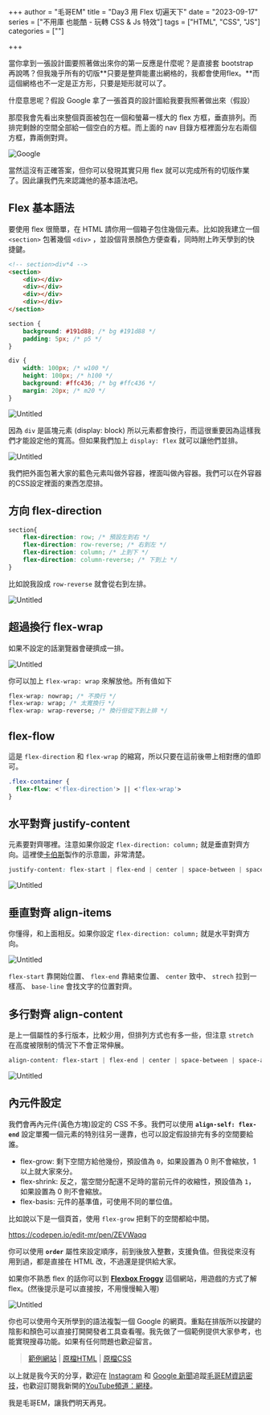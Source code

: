 +++
author = "毛哥EM"
title = "Day3 用 Flex 切遍天下"
date = "2023-09-17"
series = ["不用庫 也能酷 - 玩轉 CSS & Js 特效"]
tags = ["HTML", "CSS", "JS"]
categories = [""]

+++

當你拿到一張設計圖要照著做出來你的第一反應是什麼呢？是直接套 bootstrap 再說嗎？但我幾乎所有的切版**只要是整齊能畫出網格的，我都會使用flex。**而這個網格也不一定是正方形，只要是矩形就可以了。

什麼意思呢？假設 Google 拿了一張首頁的設計圖給我要我照著做出來（假設）

那麼我會先看出來整個頁面被包在一個和螢幕一樣大的 flex 方框，垂直排列。而排完剩餘的空間全部給一個空白的方框。而上面的 nav 目錄方框裡面分左右兩個方框，靠兩側對齊。

![Google](https://em-tec.github.io/post/2023ironman-3/www.google.com_.png)

當然這沒有正確答案，但你可以發現其實只用 flex 就可以完成所有的切版作業了。因此讓我們先來認識他的基本語法吧。

## Flex 基本語法

要使用 flex 很簡單，在 HTML 請你用一個箱子包住幾個元素。比如說我建立一個 `<section>` 包著幾個 `<div>` ，並設個背景顏色方便查看，同時附上昨天學到的快捷鍵。

```html
<!-- section>div*4 -->
<section>
    <div></div>
    <div></div>
    <div></div>
    <div></div>
</section>
```

```css
section {
    background: #191d88; /* bg #191d88 */
    padding: 5px; /* p5 */
}

div {
    width: 100px; /* w100 */
    height: 100px; /* h100 */
    background: #ffc436; /* bg #ffc436 */
    margin: 20px; /* m20 */
}
```

![Untitled](https://em-tec.github.io/post/2023ironman-3/Untitled.webp)

因為 `div` 是區塊元素 (display: block) 所以元素都會換行，而這很重要因為這樣我們才能設定他的寬高。但如果我們加上 `display: flex` 就可以讓他們並排。

![Untitled](https://em-tec.github.io/post/2023ironman-3/flex.webp)

我們把外面包著大家的藍色元素叫做外容器，裡面叫做內容器。我們可以在外容器的CSS設定裡面的東西怎麼排。

## 方向 **flex-direction**

```css
section{
    flex-direction: row; /* 預設左到右 */
    flex-direction: row-reverse; /* 右到左 */
    flex-direction: column; /* 上到下 */
    flex-direction: column-reverse; /* 下到上 */
}
```

比如說我設成 `row-reverse` 就會從右到左排。

![Untitled](https://em-tec.github.io/post/2023ironman-3/reverse.webp)

## 超過換行 **flex-wrap**

如果不設定的話瀏覽器會硬擠成一排。

![Untitled](https://em-tec.github.io/post/2023ironman-3/wrap.webp)

你可以加上 `flex-wrap: wrap` 來解放他。所有值如下

```css
flex-wrap: nowrap; /* 不換行 */
flex-wrap: wrap; /* 太寬換行 */
flex-wrap: wrap-reverse; /* 換行但從下到上排 */
```

## flex-flow

這是 `flex-direction` 和 `flex-wrap` 的縮寫，所以只要在這前後帶上相對應的值即可。

```css
.flex-container {
  flex-flow: <'flex-direction'> || <'flex-wrap'>
}
```

## 水平對齊 **justify-content**

元素要對齊哪裡。注意如果你設定 `flex-direction: column;` 就是垂直對齊方向。這裡使[卡伯斯](https://www.casper.tw/css/2017/07/21/css-flex/)製作的示意圖，非常清楚。

```css
justify-content: flex-start | flex-end | center | space-between | space-around;
```

![Untitled](https://em-tec.github.io/post/2023ironman-3/justify.webp)

## 垂直對齊 **align-items**

你懂得，和上面相反。如果你設定 `flex-direction: column;` 就是水平對齊方向。

![Untitled](https://em-tec.github.io/post/2023ironman-3/align-items.webp)

`flex-start` 靠開始位置、 `flex-end` 靠結束位置、 `center` 致中、 `strech` 拉到一樣高、 `base-line` 會找文字的位置對齊。

## **多行對齊 align-content**

是上一個屬性的多行版本，比較少用，但排列方式也有多一些，但注意 `stretch` 在高度被限制的情況下不會正常伸展。

```css
align-content: flex-start | flex-end | center | space-between | space-around | stretch;
```

![Untitled](https://em-tec.github.io/post/2023ironman-3/align-content.webp)

## 內元件設定

我們會再內元件(黃色方塊)設定的 CSS 不多。我們可以使用 **`align-self: flex-end`** 設定單獨一個元素的特別往另一邊靠，也可以設定假設排完有多的空間要給誰。

- flex-grow: 剩下空間方給他幾份，預設值為 `0`，如果設置為 0 則不會縮放，1以上就大家來分。
- flex-shrink: 反之，當空間分配還不足時的當前元件的收縮性，預設值為 `1`，如果設置為 0 則不會縮放。
- flex-basis: 元件的基準值，可使用不同的單位值。

比如說以下是一個頁首，使用 `flex-grow` 把剩下的空間都給中間。

https://codepen.io/edit-mr/pen/ZEVWaqq

你可以使用 **`order`** 屬性來設定順序，前到後放入整數，支援負值。但我從來沒有用到過，都是直接在 HTML 改，不過還是提供給大家。

如果你不熟悉 flex 的話你可以到 **[Flexbox Froggy](https://flexboxfroggy.com/#zh-tw)** 這個網站，用遊戲的方式了解 flex。(然後提示是可以直接按，不用慢慢輸入喔)

![Untitled](https://em-tec.github.io/post/2023ironman-3/4e100bd9-9c13-41cc-9bb7-23730299d59d/Untitled.png)

你也可以使用今天所學到的語法複製一個 Google 的網頁。重點在排版所以按鍵的陰影和顏色可以直接打開開發者工具查看喔。我先做了一個範例提供大家參考，也能實現搜尋功能。如果有任何問題也歡迎留言。

> [範例網站](https://sysh-tech-volunteer.github.io/Web-Design-Camp/practice/google.html) | [原檔HTML](https://github.com/SYSH-Tech-Volunteer/Web-Design-Camp/blob/main/practice/google.html) | [原檔CSS](https://github.com/SYSH-Tech-Volunteer/Web-Design-Camp/blob/main/practice/google.css)
> 

以上就是我今天的分享，歡迎在 [Instagram](https://www.instagram.com/em.tec.blog) 和 [Google 新聞](https://news.google.com/publications/CAAqBwgKMKXLvgswsubVAw?ceid=TW:zh-Hant&oc=3)追蹤[毛哥EM資訊密技](https://em-tec.github.io/)，也歡迎訂閱我新開的[YouTube頻道：網棧](https://www.youtube.com/@webpallet)。

我是毛哥EM，讓我們明天再見。